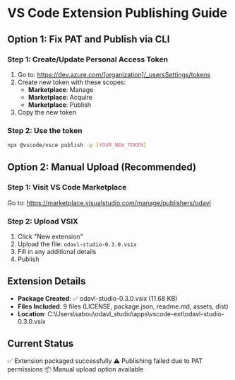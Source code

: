 # VS Code Extension Publishing Guide

## Option 1: Fix PAT and Publish via CLI

### Step 1: Create/Update Personal Access Token
1. Go to: https://dev.azure.com/[organization]/_usersSettings/tokens
2. Create new token with these scopes:
   - **Marketplace**: Manage
   - **Marketplace**: Acquire
   - **Marketplace**: Publish
3. Copy the new token

### Step 2: Use the token
```bash
npx @vscode/vsce publish -p [YOUR_NEW_TOKEN]
```

## Option 2: Manual Upload (Recommended)

### Step 1: Visit VS Code Marketplace
Go to: https://marketplace.visualstudio.com/manage/publishers/odavl

### Step 2: Upload VSIX
1. Click "New extension"
2. Upload the file: `odavl-studio-0.3.0.vsix`
3. Fill in any additional details
4. Publish

## Extension Details
- **Package Created**: ✅ odavl-studio-0.3.0.vsix (11.68 KB)
- **Files Included**: 9 files (LICENSE, package.json, readme.md, assets, dist)
- **Location**: C:\Users\sabou\odavl_studio\apps\vscode-ext\odavl-studio-0.3.0.vsix

## Current Status
✅ Extension packaged successfully
⚠️ Publishing failed due to PAT permissions
📦 Manual upload option available
